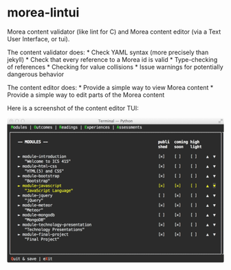 # morea-lintui

Morea content validator (like lint for C) and Morea content editor (via a Text User Interface, or tui).

The content validator does:
    * Check YAML syntax (more precisely than jekyll)
    * Check that every reference to a Morea id is valid
    * Type-checking of references
    * Checking for value collisions
    * Issue warnings for potentially dangerous behavior


The content editor does:
    * Provide a simple way to view Morea content
    * Provide a simple way to edit parts of the Morea content


Here is a screenshot of the content editor TUI:

<img src="https://github.com/morea-framework/morea-lintui/blob/master/docs/morea_lintui.jpg">